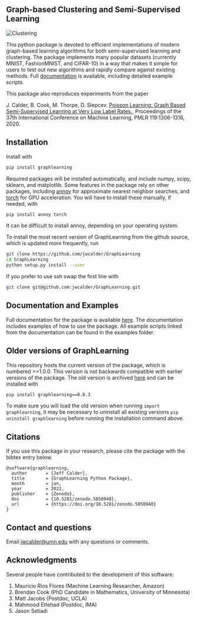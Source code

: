 ## Graph-based Clustering and Semi-Supervised Learning

![Clustering](https://github.com/jwcalder/GraphLearning/raw/master/images/clustering.png)

This python package is devoted to efficient implementations of modern graph-based learning algorithms for both semi-supervised learning and clustering. The package implements many popular datasets (currently MNIST, FashionMNIST, and CIFAR-10) in a way that makes it simple for users to test out new algorithms and rapidly compare against existing methods. Full [documentation](https://jwcalder.github.io/GraphLearning/) is available, including detailed example scripts.

This package also reproduces experiments from the paper

J. Calder, B. Cook, M. Thorpe, D. Slepcev. [Poisson Learning: Graph Based Semi-Supervised Learning at Very Low Label Rates.](http://proceedings.mlr.press/v119/calder20a.html), Proceedings of the 37th International Conference on Machine Learning, PMLR 119:1306-1316, 2020.

## Installation

Install with
```sh
pip install graphlearning
```
Required packages will be installed automatically, and include numpy, scipy, sklearn, and matplotlib. Some features in the package rely on other packages, including [annoy](https://github.com/spotify/annoy) for approximate nearest neighbor searches, and [torch](https://github.com/pytorch/pytorch) for GPU acceleration. You will have to install these manually, if needed, with
```sh
pip install annoy torch
```
It can be difficult to install annoy, depending on your operating system. 

To install the most recent version of GraphLearning from the github source, which is updated more frequently, run
```sh
git clone https://github.com/jwcalder/GraphLearning
cd GraphLearning
python setup.py install --user
```
If you prefer to use ssh swap the first line with
```sh
git clone git@github.com:jwcalder/GraphLearning.git
```

## Documentation and Examples

Full documentation for the package is available [here](https://jwcalder.github.io/GraphLearning/). The documentation includes examples of how to use the package. All example scripts linked from the documentation can be found in the examples folder. 

## Older versions of GraphLearning

This repository hosts the current version of the package, which is numbered >=1.0.0. This version is not backwards compatible with earlier versions of the package. The old version is archived [here](https://github.com/jwcalder/GraphLearningOld) and can be installed with
```sh
pip install graphlearning==0.0.3
```
To make sure you will load the old version when running `import graphlearning`, it may be necessary to uninstall all existing versions `pip uninstall graphlearning` before running the installation command above.

## Citations

If you use this package in your research, please cite the package with the bibtex entry below.
```
@software{graphlearning,
  author       = {Jeff Calder},
  title        = {GraphLearning Python Package},
  month        = jan,
  year         = 2022,
  publisher    = {Zenodo},
  doi          = {10.5281/zenodo.5850940},
  url          = {https://doi.org/10.5281/zenodo.5850940}
}
```

## Contact and questions

Email <jwcalder@umn.edu> with any questions or comments.

## Acknowledgments

Several people have contributed to the development of this software:

1. Mauricio Rios Flores (Machine Learning Researcher, Amazon)
2. Brendan Cook (PhD Candidate in Mathematics, University of Minnesota)
3. Matt Jacobs (Postdoc, UCLA)
4. Mahmood Ettehad (Postdoc, IMA)
5. Jason Setiadi


